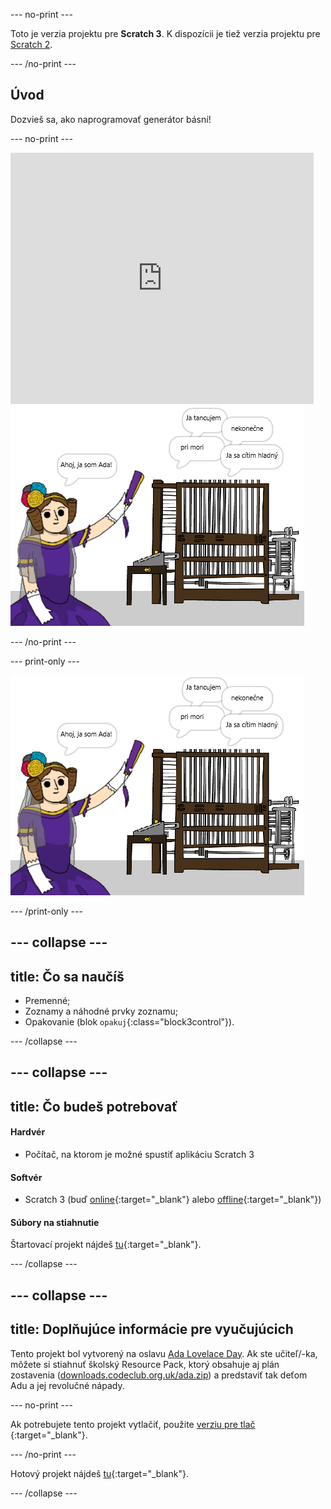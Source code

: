 \--- no-print \---

Toto je verzia projektu pre **Scratch 3**. K dispozícii je tiež verzia projektu pre [Scratch 2](https://projects.raspberrypi.org/en/projects/poetry-generator-scratch2).

\--- /no-print \---

## Úvod

Dozvieš sa, ako naprogramovať generátor básní!

\--- no-print \---

<div class="scratch-preview">
  <iframe allowtransparency="true" width="485" height="402" src="https://scratch.mit.edu/projects/embed/77844926/?autostart=false" frameborder="0" scrolling="no"></iframe>
  <img src="images/poetry-final.png">
</div>

\--- /no-print \---

\--- print-only \---

![snímka obrazovky hry](images/poetry-final.png)

\--- /print-only \---

## \--- collapse \---

## title: Čo sa naučíš

+ Premenné;
+ Zoznamy a náhodné prvky zoznamu;
+ Opakovanie (blok `opakuj`{:class="block3control"}).

\--- /collapse \---

## \--- collapse \---

## title: Čo budeš potrebovať

#### Hardvér

+ Počítač, na ktorom je možné spustiť aplikáciu Scratch 3

#### Softvér

+ Scratch 3 (buď [online](http://rpf.io/scratchon){:target="_blank"} alebo [offline](http://rpf.io/scratchoff){:target="_blank"})

#### Súbory na stiahnutie

Štartovací projekt nájdeš [tu](http://rpf.io/p/en/poetry-generator-go){:target="_blank"}.

\--- /collapse \---

## \--- collapse \---

## title: Doplňujúce informácie pre vyučujúcich

Tento projekt bol vytvorený na oslavu [Ada Lovelace Day](https://findingada.com). Ak ste učiteľ/-ka, môžete si stiahnuť školský Resource Pack, ktorý obsahuje aj plán zostavenia ([downloads.codeclub.org.uk/ada.zip](http://downloads.codeclub.org.uk/ada.zip)) a predstaviť tak deťom Adu a jej revolučné nápady.

\--- no-print \---

Ak potrebujete tento projekt vytlačiť, použite [ verziu pre tlač ](https://projects.raspberrypi.org/en/projects/poetry-generator/print){:target="_blank"}.

\--- /no-print \---

Hotový projekt nájdeš [tu](http://rpf.io/p/en/poetry-generator-get){:target="_blank"}.

\--- /collapse \---